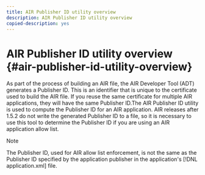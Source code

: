 ```yaml
---
title: AIR Publisher ID utility overview
description: AIR Publisher ID utility overview
copied-description: yes
---
```


# AIR Publisher ID utility overview {#air-publisher-id-utility-overview}

As part of the process of building an AIR file, the AIR Developer Tool (ADT) generates a Publisher ID. This is an identifier that is unique to the certificate used to build the AIR file. If you reuse the same certificate for multiple AIR applications, they will have the same Publisher ID.The AIR Publisher ID utility is used to compute the Publisher ID for an AIR application. AIR releases after 1.5.2 do not write the generated Publisher ID to a file, so it is necessary to use this tool to determine the Publisher ID if you are using an AIR application allow list.

>[!NOTE]
>
>The Publisher ID, used for AIR allow list enforcement, is not the same as the Publisher ID specified by the application publisher in the application's [!DNL application.xml] file.
